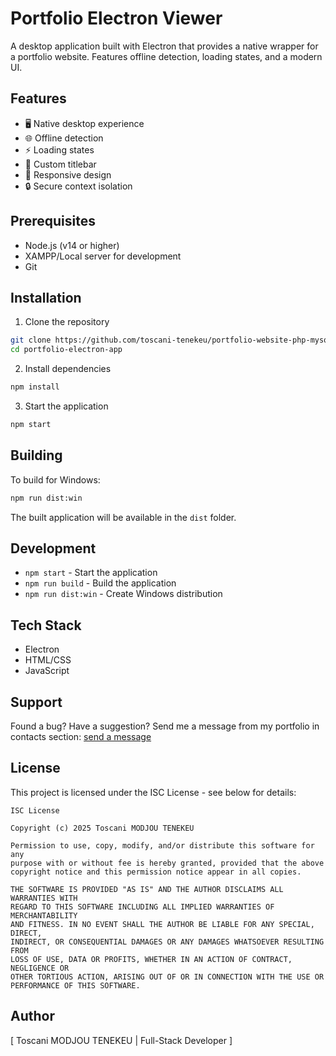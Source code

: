 # Portfolio Electron Viewer

A desktop application built with Electron that provides a native wrapper for a portfolio website. Features offline detection, loading states, and a modern UI.

## Features

- 🖥️ Native desktop experience
- 🌐 Offline detection
- ⚡ Loading states
- 🎨 Custom titlebar
- 💪 Responsive design
- 🔒 Secure context isolation

## Prerequisites

- Node.js (v14 or higher)
- XAMPP/Local server for development
- Git

## Installation

1. Clone the repository
```bash
git clone https://github.com/toscani-tenekeu/portfolio-website-php-mysql_electron-app.git
cd portfolio-electron-app
```

2. Install dependencies
```bash
npm install
```

3. Start the application
```bash
npm start
```

## Building

To build for Windows:
```bash
npm run dist:win
```

The built application will be available in the `dist` folder.

## Development

- `npm start` - Start the application
- `npm run build` - Build the application
- `npm run dist:win` - Create Windows distribution

## Tech Stack

- Electron
- HTML/CSS
- JavaScript

## Support

Found a bug? Have a suggestion? Send me a message from my portfolio in contacts section: [send a message](https://toscani-tenekeu.onrender.com)

## License

This project is licensed under the ISC License - see below for details:

```
ISC License

Copyright (c) 2025 Toscani MODJOU TENEKEU

Permission to use, copy, modify, and/or distribute this software for any
purpose with or without fee is hereby granted, provided that the above
copyright notice and this permission notice appear in all copies.

THE SOFTWARE IS PROVIDED "AS IS" AND THE AUTHOR DISCLAIMS ALL WARRANTIES WITH
REGARD TO THIS SOFTWARE INCLUDING ALL IMPLIED WARRANTIES OF MERCHANTABILITY
AND FITNESS. IN NO EVENT SHALL THE AUTHOR BE LIABLE FOR ANY SPECIAL, DIRECT,
INDIRECT, OR CONSEQUENTIAL DAMAGES OR ANY DAMAGES WHATSOEVER RESULTING FROM
LOSS OF USE, DATA OR PROFITS, WHETHER IN AN ACTION OF CONTRACT, NEGLIGENCE OR
OTHER TORTIOUS ACTION, ARISING OUT OF OR IN CONNECTION WITH THE USE OR
PERFORMANCE OF THIS SOFTWARE.
```

## Author

[ Toscani MODJOU TENEKEU | Full-Stack Developer ]
